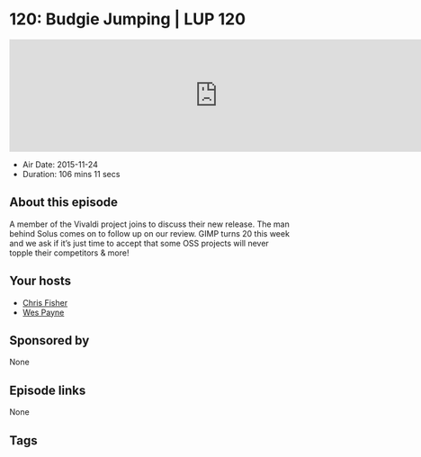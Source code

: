 # 120: Budgie Jumping | LUP 120

<iframe src="https://player.fireside.fm/v2/RUkczH-V+4vmalQ_a?theme=dark" width="740" height="200" frameborder="0" scrolling="no"></iframe>

* Air Date: 2015-11-24
* Duration: 106 mins 11 secs

## About this episode

A member of the Vivaldi project joins to discuss their new release. The man behind Solus comes on to follow up on our review. GIMP turns 20 this week and we ask if it’s just time to accept that some OSS projects will never topple their competitors & more!

## Your hosts
* [Chris Fisher](https://linuxunplugged.com/hosts/chrislas)
* [Wes Payne](https://linuxunplugged.com/hosts/wes)

## Sponsored by

None



## Episode links

None



## Tags

